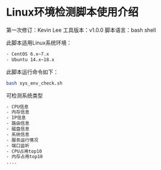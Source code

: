 # Linux环境检测脚本使用介绍
第一次修订：Kevin Lee
工具版本：v1.0.0
脚本语言：bash shell

此脚本适用Linux系统环境：

```bash
- CentOS 6.x~7.x
- Ubuntu 14.x~18.x
```
此脚本运行命令如下：

```bash
bash sys_env_check.sh
```
可检测系统类型
```bash
- CPU信息
- 内存信息
- IP信息
- 路由信息
- 磁盘信息
- 系统信息
- 服务运行情况
- 端口监听
- CPU占用top10
- 内存占用top10
....
```